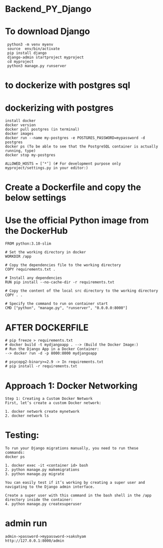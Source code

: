 # Backend_PY_Django
  # To download Django
     python3 -m venv myenv
     source  env/bin/activate
     pip install django
     django-admin startproject myproject
     cd myproject
     python3 manage.py runserver


# to dockerize with postgres sql
  # dockerizing with postgres

    install docker 
    docker version
    docker pull postgres (in terminal)
    docker images
    docker run --name my-postgres -e POSTGRES_PASSWORD=mypassword -d postgres
    docker ps (To be able to see that the PostgreSQL container is actually running, type)
    docker stop my-postgres

    ALLOWED_HOSTS = [‘*’] (# For development purpose only myproject/settings.py in your editor:)


# Create a Dockerfile and copy the below settings
 # Use the official Python image from the DockerHub
    FROM python:3.10-slim

    # Set the working directory in docker
    WORKDIR /app

    # Copy the dependencies file to the working directory
    COPY requirements.txt .

    # Install any dependencies
    RUN pip install --no-cache-dir -r requirements.txt

    # Copy the content of the local src directory to the working directory
    COPY . .

    # Specify the command to run on container start
    CMD ["python", "manage.py", "runserver", "0.0.0.0:8000"]

# AFTER DOCKERFILE
    # pip freeze > requirements.txt
    # docker build -t mydjangoapp . --> (Build the Docker Image:)
    # Run the Django App in a Docker Container:
    --> docker run -d -p 8000:8000 mydjangoapp

    # psycopg2-binary>=2.9 -> In requirements.txt
    # pip install -r requirements.txt

# Approach 1: Docker Networking

    Step 1: Creating a Custom Docker Network
    First, let’s create a custom Docker network:

    1. docker network create mynetwork
    2. docker network ls


# Testing:
    To run your Django migrations manually, you need to run these commands:
    docker ps

    1. docker exec -it <container id> bash
    2. python manage.py makemigrations
    3. python manage.py migrate

    You can easily test if it’s working by creating a super user and navigating to the Django admin interface.

    Create a super user with this command in the bash shell in the /app directory inside the container:
    4. python manage.py createsuperuser

# admin run 
    admin->password->mypassword->sakshyam
    http://127.0.0.1:8000/admin 